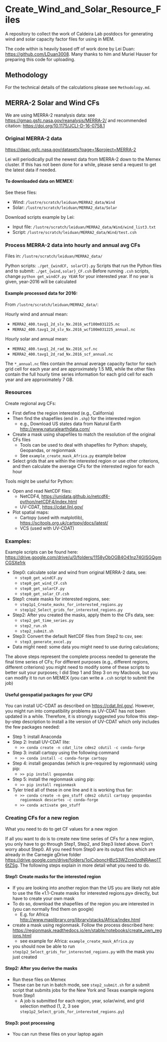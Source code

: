 # Create_Wind_and_Solar_Resource_Files
A repository to collect the work of Caldeira Lab postdocs for generating wind and solar capacity factor files for using in MEM.

The code within is heavily based off of work done by Lei Duan: https://github.com/LDuan3008. Many thanks to him and Muriel Hauser
for preparing this code for uploading.


## Methodology

For the technical details of the calculations please see `Methodology.md`.


## MERRA-2 Solar and Wind CFs

We are using MERRA-2 reanalysis data: see https://gmao.gsfc.nasa.gov/reanalysis/MERRA-2/ and recommended citation: https://doi.org/10.1175/JCLI-D-16-0758.1



### Original MERRA-2 data

https://daac.gsfc.nasa.gov/datasets?page=1&project=MERRA-2 

Lei will periodically pull the newest data from MERRA-2 down to the Memex cluster. If this has not been done for a while, please send a request to get the latest data if needed.



#### To downloaded data on MEMEX:

See these files:
 * Wind:  `/lustre/scratch/leiduan/MERRA2_data/Wind`
 * Solar: `/lustre/scratch/leiduan/MERRA2_data/Solar`

Download scripts example by Lei: 
 * Input file: `/lustre/scratch/leiduan/MERRA2_data/Wind/wind_list3.txt`
 * Script: `/lustre/scratch/leiduan/MERRA2_data/Wind/test.csh`



### Process MERRA-2 data into hourly and annual avg CFs

Files in: `/lustre/scratch/leiduan/MERRA2_data/`

Python scripts: `./get_{windCF, solarCF}.py`
Scripts that run the Python files and to submit: `./get_{wind,solar}_CF.csh`
Before running `.csh` scripts, change `python get_windCF.py YEAR` for your interested year. If no year is given, year-2016 will be calculated

#### Example processed data for 2016:

From `/lustre/scratch/leiduan/MERRA2_data/`:

Hourly wind and annual mean:
 * `MERRA2_400.tavg1_2d_slv_Nx.2016_wcf100m031225.nc`
 * `MERRA2_400.tavg1_2d_slv_Nx.2016_wcf100m031225_annual.nc`

Hourly solar and annual mean: 
 * `MERRA2_400.tavg1_2d_rad_Nx.2016_scf.nc`
 * `MERRA2_400.tavg1_2d_rad_Nx.2016_scf_annual.nc`

The `*_annual.nc` files contain the annual average capacity factor for each grid cell for each year 
and are approximately 1.5 MB, while the other files contain the full hourly time series 
information for each grid cell for each year and are approximately 7 GB.



### Resources

Create regional avg CFs:

 * First define the region interested (e.g., California)
 * Then find the shapefiles (end in `.shp`) for the interested region 
    * e.g., Download US states data from Natural Earth http://www.naturalearthdata.com/
 * Create a mask using shapefiles to match the resolution of the original CFs files
    * Tools can be used to deal with shapefiles for Python: shapely, Geopandas, or regionmask
    * See `example_create_mask_Africa.py` example below
 * Select grids that are within the interested region or use other criterions, and then calculate the average CFs for the interested region for each hour

Tools might be useful for Python:

 * Open and read NetCDF files:
    * NetCDF4, https://unidata.github.io/netcdf4-python/netCDF4/index.html
    * UV-CDAT, https://cdat.llnl.gov/
 * Plot spatial maps:
    * Cartopy (used with matplotlib), https://scitools.org.uk/cartopy/docs/latest/
    * VCS (used with UV-CDAT)



### Examples:

Example scripts can be found here: https://drive.google.com/drive/u/0/folders/1158yObOGB4O41nz74GISGQgmCGSXe1rk
 * Step0: calculate solar and wind from original MERRA-2 data, see:
    * `step0_get_windCF.py`
    * `step0_get_wind_CF.csh`
    * `step0_get_solarCF.py`
    * `step0_get_solar_CF.csh`
 * Step1: create masks for interested regions, see:
    * `step1p1_Create_masks_for_interested_regions.py`
    * `step1p2_Select_grids_for_interested_regions.py`
 * Step2: After you created the masks, apply them to the CFs data, see:
    * `step2_get_time_series.py`
    * `step2_run.sh`
    * `step2_submit.sh`
 * Step3: Convert the default NetCDF files from Step2 to csv, see:
    * `step3_generate_excel.py`
 * Data might need: some data you might need to use during calculations;

The above steps represent the complete process needed to generate the final time series of CFs;
For different purposes (e.g., different regions, different criterions) you might need to modify some of these scripts to better suit your purposes;
I did Step 1 and Step 3 on my Macbook, but you can modify it to run on MEMEX (you can write a `.csh` script to submit the job)



#### Useful geospatial packages for your CPU

You can install UC-CDAT as described on https://cdat.llnl.gov/. However, you might run 
into compatibility problems as UV-CDAT has not been updated in a while. 
Therefore, it is strongly suggested you follow this step-by-step description to install a lite 
version of UV-CDAT which only includes the few packages needed:
 * Step 1: install Anaconda
 * Step 2: Install UV-CDAT lite:
    * `>> conda create -n cdat_lite cdms2 cdutil -c conda-forge`
 * Step 3: install cartopy using the following command
    * `>> conda install -c conda-forge cartopy`
 * Step 4: install geopandas (which is pre-required by regionmask) using pip: 
    * `>> pip install geopandas`
 * Step 5: install the regionmask using pip:
    * `>> pip install regionmask`
 * Tyler tried all of these in one line and it is working thus far:
    * `>> conda create -n geo_stuff cdms2 cdutil cartopy geopandas regionmask descartes -c conda-forge`
    * `>> conda activate geo_stuff`



### Creating CFs for a new region

What you need to do to get CF values for a new region

If all you want to do is to create new time series of CFs for a new region, you only 
have to go through Step1, Step2, and Step3 listed above. Don't worry about Step0. All you need from 
Step0 are its output files which are already in the Carnegie gDrive folder 
https://drive.google.com/drive/folders/1oiCxboncHBzS3WZcm0zdNRAwo1T6tZSg. 
The following steps explain in more detail what you need to do.

#### Step1: Create masks for the interested region

 * If you are looking into another region than the US you are likely not able to use the file «1.1-Create masks for interested regions.py» directly, but have to create your own mask
 * To do so, download the shapefiles of the region you are interested in (you can normally find them on google)
    * E.g. for Africa http://www.maplibrary.org/library/stacks/Africa/index.html
 * create a mask using regionmask. Follow the process described here: https://regionmask.readthedocs.io/en/stable/notebooks/create_own_regions.html
    * see example for Africa: `example_create_mask_Africa.py`
 * you should now be able to run `step1p2_Select_grids_for_interested_regions.py` with the mask you just created 

#### Step2: After you derive the masks

 * Run these files on Memex
 * These can be run in batch mode, see `step2_submit.sh` for a submit script that submits jobs for the New York and Texas example regions from Step1
    * A job is submitted for each region, year, solar/wind, and grid selection method (1, 2, 3 see `step1p2_Select_grids_for_interested_regions.py`)

#### Step3: post processing

 * You can run these files on your laptop again

